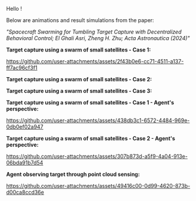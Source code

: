 Hello !

Below are animations and result simulations from the paper:

*"Spacecraft Swarming for Tumbling Target Capture with Decentralized Behavioral Control; El Ghali Asri, Zheng H. Zhu;  Acta Astronautica (2024)"*

**Target capture using a swarm of small satellites - Case 1:**

https://github.com/user-attachments/assets/2f43b0e6-cc71-4511-a137-ff7ac96cf3f1

**Target capture using a swarm of small satellites - Case 2:**

**Target capture using a swarm of small satellites - Case 3:**

**Target capture using a swarm of small satellites - Case 1 - Agent's perspective:**

https://github.com/user-attachments/assets/438db3c1-6572-4484-969e-0db0ef02a947

**Target capture using a swarm of small satellites - Case 2 - Agent's perspective:**

https://github.com/user-attachments/assets/307b873d-a5f9-4a04-913e-06bda91b7d54

**Agent observing target through point cloud sensing:**

https://github.com/user-attachments/assets/49416c00-0d99-4620-873b-d00ca8ccd36e
